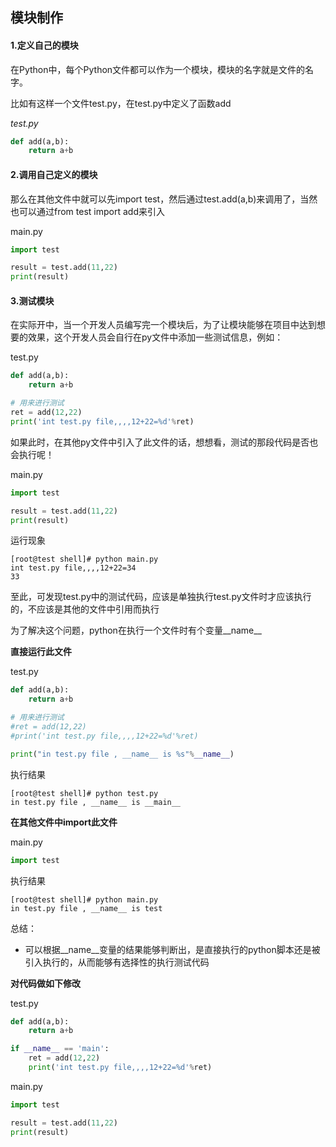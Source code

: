 ## 模块制作

#### 1.定义自己的模块

在Python中，每个Python文件都可以作为一个模块，模块的名字就是文件的名字。

比如有这样一个文件test.py，在test.py中定义了函数add

*test.py*
```py
def add(a,b):
    return a+b
```
#### 2.调用自己定义的模块

那么在其他文件中就可以先import test，然后通过test.add(a,b)来调用了，当然也可以通过from test import add来引入

main.py
```py
import test

result = test.add(11,22)
print(result)
```
#### 3.测试模块

在实际开中，当一个开发人员编写完一个模块后，为了让模块能够在项目中达到想要的效果，这个开发人员会自行在py文件中添加一些测试信息，例如：

test.py
```py
def add(a,b):
    return a+b

# 用来进行测试
ret = add(12,22)
print('int test.py file,,,,12+22=%d'%ret)
```
如果此时，在其他py文件中引入了此文件的话，想想看，测试的那段代码是否也会执行呢！

main.py
```py
import test

result = test.add(11,22)
print(result)
```
运行现象
```
[root@test shell]# python main.py 
int test.py file,,,,12+22=34
33
```

至此，可发现test.py中的测试代码，应该是单独执行test.py文件时才应该执行的，不应该是其他的文件中引用而执行

为了解决这个问题，python在执行一个文件时有个变量\_\_name\_\_

**直接运行此文件**

test.py
```py
def add(a,b):
    return a+b

# 用来进行测试
#ret = add(12,22)
#print('int test.py file,,,,12+22=%d'%ret)

print("in test.py file , __name__ is %s"%__name__)
```
执行结果
```
[root@test shell]# python test.py 
in test.py file , __name__ is __main__
```
**在其他文件中import此文件**

main.py
```py
import test

```
执行结果
```
[root@test shell]# python main.py 
in test.py file , __name__ is test
```
总结：

* 可以根据\_\_name\_\_变量的结果能够判断出，是直接执行的python脚本还是被引入执行的，从而能够有选择性的执行测试代码

**对代码做如下修改**

test.py
```py
def add(a,b):
    return a+b

if __name__ == 'main':
	ret = add(12,22)
	print('int test.py file,,,,12+22=%d'%ret)
```

main.py
```py
import test

result = test.add(11,22)
print(result)
```
